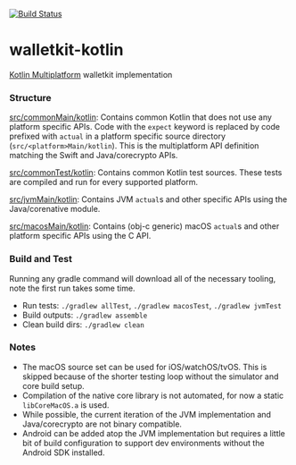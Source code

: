[![Build Status](https://travis-ci.com/DrewCarlson/breadwallet-core.svg?branch=drew%2Fkotlin)](https://travis-ci.com/DrewCarlson/breadwallet-core)

# walletkit-kotlin
[Kotlin Multiplatform](kotl.in/multiplatform) walletkit implementation

### Structure

[src/commonMain/kotlin](src/commonMain/kotlin): Contains common Kotlin that does not use any platform specific APIs.
Code with the `expect` keyword is replaced by code prefixed with `actual` in a platform specific source directory (`src/<platform>Main/kotlin`).
This is the multiplatform API definition matching the Swift and Java/corecrypto APIs.

[src/commonTest/kotlin](src/commonTest/kotlin): Contains common Kotlin test sources.
These tests are compiled and run for every supported platform.

[src/jvmMain/kotlin](src/jvmMain/kotlin): Contains JVM `actual`s and other specific APIs using the Java/corenative module.

[src/macosMain/kotlin](src/macosMain/kotlin): Contains (obj-c generic) macOS `actual`s and other platform specific APIs using the C API.

### Build and Test

Running any gradle command will download all of the necessary tooling, note the first run takes some time.

* Run tests: `./gradlew allTest`, `./gradlew macosTest`, `./gradlew jvmTest`
* Build outputs: `./gradlew assemble`
* Clean build dirs: `./gradlew clean`

### Notes

- The macOS source set can be used for iOS/watchOS/tvOS. This is skipped because of the shorter testing loop without the simulator and core build setup.
- Compilation of the native core library is not automated, for now a static `libCoreMacOS.a` is used.
- While possible, the current iteration of the JVM implementation and Java/corecrypto are not binary compatible.
- Android can be added atop the JVM implementation but requires a little bit of build configuration to support dev environments without the Android SDK installed.
